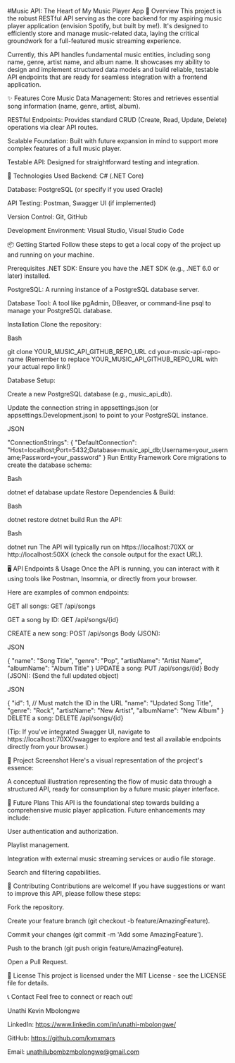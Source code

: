 #Music API: The Heart of My Music Player App
🌟 Overview
This project is the robust RESTful API serving as the core backend for my aspiring music player application (envision Spotify, but built by me!). It's designed to efficiently store and manage music-related data, laying the critical groundwork for a full-featured music streaming experience.

Currently, this API handles fundamental music entities, including song name, genre, artist name, and album name. It showcases my ability to design and implement structured data models and build reliable, testable API endpoints that are ready for seamless integration with a frontend application.

✨ Features
Core Music Data Management: Stores and retrieves essential song information (name, genre, artist, album).

RESTful Endpoints: Provides standard CRUD (Create, Read, Update, Delete) operations via clear API routes.

Scalable Foundation: Built with future expansion in mind to support more complex features of a full music player.

Testable API: Designed for straightforward testing and integration.

🚀 Technologies Used
Backend: C# (.NET Core)

Database: PostgreSQL (or specify if you used Oracle)

API Testing: Postman, Swagger UI (if implemented)

Version Control: Git, GitHub

Development Environment: Visual Studio, Visual Studio Code

📦 Getting Started
Follow these steps to get a local copy of the project up and running on your machine.

Prerequisites
.NET SDK: Ensure you have the .NET SDK (e.g., .NET 6.0 or later) installed.

PostgreSQL: A running instance of a PostgreSQL database server.

Database Tool: A tool like pgAdmin, DBeaver, or command-line psql to manage your PostgreSQL database.

Installation
Clone the repository:

Bash

git clone YOUR_MUSIC_API_GITHUB_REPO_URL
cd your-music-api-repo-name
(Remember to replace YOUR_MUSIC_API_GITHUB_REPO_URL with your actual repo link!)

Database Setup:

Create a new PostgreSQL database (e.g., music_api_db).

Update the connection string in appsettings.json (or appsettings.Development.json) to point to your PostgreSQL instance.

JSON

"ConnectionStrings": {
  "DefaultConnection": "Host=localhost;Port=5432;Database=music_api_db;Username=your_username;Password=your_password"
}
Run Entity Framework Core migrations to create the database schema:

Bash

dotnet ef database update
Restore Dependencies & Build:

Bash

dotnet restore
dotnet build
Run the API:

Bash

dotnet run
The API will typically run on https://localhost:70XX or http://localhost:50XX (check the console output for the exact URL).

🖥️ API Endpoints & Usage
Once the API is running, you can interact with it using tools like Postman, Insomnia, or directly from your browser.

Here are examples of common endpoints:

GET all songs: GET /api/songs

GET a song by ID: GET /api/songs/{id}

CREATE a new song:
POST /api/songs
Body (JSON):

JSON

{
  "name": "Song Title",
  "genre": "Pop",
  "artistName": "Artist Name",
  "albumName": "Album Title"
}
UPDATE a song:
PUT /api/songs/{id}
Body (JSON): (Send the full updated object)

JSON

{
  "id": 1, // Must match the ID in the URL
  "name": "Updated Song Title",
  "genre": "Rock",
  "artistName": "New Artist",
  "albumName": "New Album"
}
DELETE a song: DELETE /api/songs/{id}

(Tip: If you've integrated Swagger UI, navigate to https://localhost:70XX/swagger to explore and test all available endpoints directly from your browser.)

📸 Project Screenshot
Here's a visual representation of the project's essence:

A conceptual illustration representing the flow of music data through a structured API, ready for consumption by a future music player interface.

🔮 Future Plans
This API is the foundational step towards building a comprehensive music player application. Future enhancements may include:

User authentication and authorization.

Playlist management.

Integration with external music streaming services or audio file storage.

Search and filtering capabilities.

🤝 Contributing
Contributions are welcome! If you have suggestions or want to improve this API, please follow these steps:

Fork the repository.

Create your feature branch (git checkout -b feature/AmazingFeature).

Commit your changes (git commit -m 'Add some AmazingFeature').

Push to the branch (git push origin feature/AmazingFeature).

Open a Pull Request.

📜 License
This project is licensed under the MIT License - see the LICENSE file for details.

📞 Contact
Feel free to connect or reach out!

Unathi Kevin Mbolongwe

LinkedIn: https://www.linkedin.com/in/unathi-mbolongwe/

GitHub: https://github.com/kvnxmars

Email: unathilubombzmbolongwe@gmail.com

